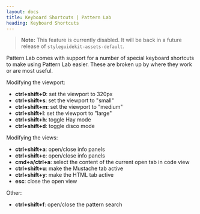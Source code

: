```yaml
---
layout: docs
title: Keyboard Shortcuts | Pattern Lab
heading: Keyboard Shortcuts
---
```


> **Note:** This feature is currently disabled. It will be back in a future release of `styleguidekit-assets-default`.

Pattern Lab comes with support for a number of special keyboard shortcuts to make using Pattern Lab easier. These are broken up by where they work or are most useful.

Modifying the viewport:

* **ctrl+shift+0**: set the viewport to 320px
* **ctrl+shift+s**: set the viewport to "small"
* **ctrl+shift+m**: set the viewport to "medium"
* **ctrl+shift+l**: set the viewport to "large"
* **ctrl+shift+h**: toggle Hay mode
* **ctrl+shift+d**: toggle disco mode

Modifying the views:

* **ctrl+shift+a**: open/close info panels
* **ctrl+shift+c**: open/close info panels
* **cmd+a/ctrl+a**: select the content of the current open tab in code view
* **ctrl+shift+u**: make the Mustache tab active
* **ctrl+shift+y**: make the HTML tab active
* **esc**: close the open view

Other:

* **ctrl+shift+f**: open/close the pattern search
